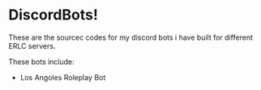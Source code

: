 # DiscordBots!

These are the sourcec codes for my discord bots i have built for different ERLC servers.

These bots include:

- Los Angoles Roleplay Bot

